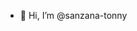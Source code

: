 - 👋 Hi, I’m @sanzana-tonny


<!---
sanzana-tonny/sanzana-tonny is a ✨ special ✨ repository because its `README.md` (this file) appears on your GitHub profile.
You can click the Preview link to take a look at your changes.
--->

